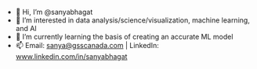 - 👋 Hi, I’m @sanyabhagat
- 👀 I’m interested in data analysis/science/visualization, machine learning, and AI
- 🌱 I’m currently learning the basis of creating an accurate ML model
- 📫 Email: sanya@gsscanada.com | LinkedIn: www.linkedin.com/in/sanyabhagat

<!---
sanyabhagat/sanyabhagat is a ✨ special ✨ repository because its `README.md` (this file) appears on your GitHub profile.
You can click the Preview link to take a look at your changes.
--->
